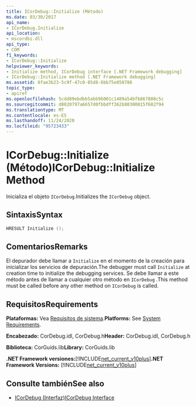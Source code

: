```yaml
---
title: ICorDebug::Initialize (Método)
ms.date: 03/30/2017
api_name:
- ICorDebug.Initialize
api_location:
- mscordbi.dll
api_type:
- COM
f1_keywords:
- ICorDebug::Initialize
helpviewer_keywords:
- Initialize method, ICorDebug interface [.NET Framework debugging]
- ICorDebug::Initialize method [.NET Framework debugging]
ms.assetid: 6fae3b23-5c9f-47c0-85d8-6bb75e050786
topic_type:
- apiref
ms.openlocfilehash: 5cdd89ebdbb5abb9b001c1489a54bfb867808c5c
ms.sourcegitcommit: d8020797a6657d0fbbdff362b80300815f682f94
ms.translationtype: MT
ms.contentlocale: es-ES
ms.lasthandoff: 11/24/2020
ms.locfileid: "95723433"
---
```

# <a name="icordebuginitialize-method"></a><span data-ttu-id="cdc55-102">ICorDebug::Initialize (Método)</span><span class="sxs-lookup"><span data-stu-id="cdc55-102">ICorDebug::Initialize Method</span></span>

<span data-ttu-id="cdc55-103">Inicializa el objeto `ICorDebug`.</span><span class="sxs-lookup"><span data-stu-id="cdc55-103">Initializes the `ICorDebug` object.</span></span>  
  
## <a name="syntax"></a><span data-ttu-id="cdc55-104">Sintaxis</span><span class="sxs-lookup"><span data-stu-id="cdc55-104">Syntax</span></span>  
  
```cpp  
HRESULT Initialize ();  
```  
  
## <a name="remarks"></a><span data-ttu-id="cdc55-105">Comentarios</span><span class="sxs-lookup"><span data-stu-id="cdc55-105">Remarks</span></span>  

 <span data-ttu-id="cdc55-106">El depurador debe llamar a `Initialize` en el momento de la creación para inicializar los servicios de depuración.</span><span class="sxs-lookup"><span data-stu-id="cdc55-106">The debugger must call `Initialize` at creation time to initialize the debugging services.</span></span> <span data-ttu-id="cdc55-107">Se debe llamar a este método antes de llamar a cualquier otro método en `ICorDebug` .</span><span class="sxs-lookup"><span data-stu-id="cdc55-107">This method must be called before any other method on `ICorDebug` is called.</span></span>  
  
## <a name="requirements"></a><span data-ttu-id="cdc55-108">Requisitos</span><span class="sxs-lookup"><span data-stu-id="cdc55-108">Requirements</span></span>  

 <span data-ttu-id="cdc55-109">**Plataformas:** Vea [Requisitos de sistema](../../get-started/system-requirements.md).</span><span class="sxs-lookup"><span data-stu-id="cdc55-109">**Platforms:** See [System Requirements](../../get-started/system-requirements.md).</span></span>  
  
 <span data-ttu-id="cdc55-110">**Encabezado:** CorDebug.idl, CorDebug.h</span><span class="sxs-lookup"><span data-stu-id="cdc55-110">**Header:** CorDebug.idl, CorDebug.h</span></span>  
  
 <span data-ttu-id="cdc55-111">**Biblioteca:** CorGuids.lib</span><span class="sxs-lookup"><span data-stu-id="cdc55-111">**Library:** CorGuids.lib</span></span>  
  
 <span data-ttu-id="cdc55-112">**.NET Framework versiones:**[!INCLUDE[net_current_v10plus](../../../../includes/net-current-v10plus-md.md)]</span><span class="sxs-lookup"><span data-stu-id="cdc55-112">**.NET Framework Versions:** [!INCLUDE[net_current_v10plus](../../../../includes/net-current-v10plus-md.md)]</span></span>  
  
## <a name="see-also"></a><span data-ttu-id="cdc55-113">Consulte también</span><span class="sxs-lookup"><span data-stu-id="cdc55-113">See also</span></span>

- [<span data-ttu-id="cdc55-114">ICorDebug (Interfaz)</span><span class="sxs-lookup"><span data-stu-id="cdc55-114">ICorDebug Interface</span></span>](icordebug-interface.md)
